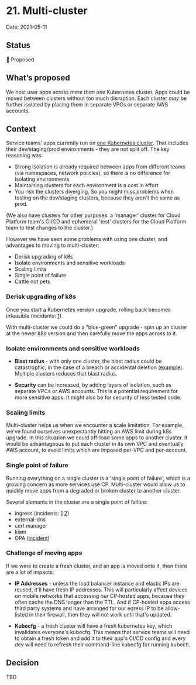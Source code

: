 # 21. Multi-cluster

Date: 2021-05-11

## Status

🤔 Proposed

## What’s proposed

We host user apps across *more than one* Kubernetes cluster. Apps could be moved between clusters without too much disruption. Each cluster *may* be further isolated by placing them in separate VPCs or separate AWS accounts.

## Context

Service teams' apps currently run on [one Kubernetes cluster](012-One-cluster-for-dev-staging-prod.html). That includes their dev/staging/prod environments - they are not split off. The key reasoning was:

* Strong isolation is already required between apps from different teams (via namespaces, network policies), so there is no difference for isolating environments
* Maintaining clusters for each environment is a cost in effort
* You risk the clusters diverging. So you might miss problems when testing on the dev/staging clusters, because they aren't the same as prod.

(We also have clusters for other purposes: a 'manager' cluster for Cloud Platform team's CI/CD and ephemeral 'test' clusters for the Cloud Platform team to test changes to the cluster.)

However we have seen some problems with using one cluster, and advantages to moving to multi-cluster:

* Derisk upgrading of k8s
* Isolate environments and sensitive workloads
* Scaling limits
* Single point of failure
* Cattle not pets

### Derisk upgrading of k8s

Once you start a Kubernetes version upgrade, rolling back becomes infeasible (incidents: [1](https://runbooks.cloud-platform.service.justice.gov.uk/incident-log.html#q1-2020-january-march)).

With multi-cluster we could do a "blue-green" upgrade - spin up an cluster at the newer k8s version and then carefully move the apps across to it.

### Isolate environments and sensitive workloads

* **Blast radius** - with only one cluster, the blast radius could be catastrophic, in the case of a breach or accidental deletion ([example](https://runbooks.cloud-platform.service.justice.gov.uk/incident-log)). Multiple clusters reduces that blast radius.

* **Security** can be increased, by adding layers of isolation, such as separate VPCs or AWS accounts. This is a potential requirement for more sensitive apps. It might also be for security of less tested code.

### Scaling limits

Multi-cluster helps us when we encounter a scale limitation. For example, we've found ourselves unexpectantly hitting an AWS limit during k8s upgrade. In this situation we could off-load some apps to another cluster. It would be advantageous to put each cluster in its own VPC and eventually AWS account, to avoid limits which are imposed per-VPC and per-account.

### Single point of failure

Running everything on a single cluster is a 'single point of failure', which is a growing concern as more services use CP. Multi-cluster would allow us to quickly move apps from a degraded or broken cluster to another cluster.

Several elements in the cluster are a single point of failure:

* ingress (incidents: [1](https://runbooks.cloud-platform.service.justice.gov.uk/incident-log.html#incident-on-2020-10-06-09-07-intermittent-quot-micro-downtimes-quot-on-various-services-using-dedicated-ingress-controllers) [2](https://runbooks.cloud-platform.service.justice.gov.uk/incident-log.html#incident-on-2020-04-15-10-58-nginx-tls))
* external-dns
* cert manager
* kiam
* OPA ([incident](https://runbooks.cloud-platform.service.justice.gov.uk/incident-log.html#incident-on-2020-02-25-10-58))

### Challenge of moving apps

If we were to create a fresh cluster, and an app is moved onto it, then there are a lot of impacts:

* **IP Addresses** - unless the load balancer instance and elastic IPs are reused, it'll have fresh IP addresses. This will particularly affect devices on mobile networks that accessing our CP-hosted apps, because they often cache the DNS longer than the TTL. And if CP-hosted apps access third party systems and have arranged for our egress IP to be allow-listed in their firewall, then they will not work until that's updated.

* **Kubecfg** - a fresh cluster will have a fresh kubernetes key, which invalidates everyone's kubecfg. This means that service teams will need to obtain a fresh token and add it to their app's CI/CD config and every dev will need to refresh their command-line kubecfg for running kubectl.

## Decision

TBD